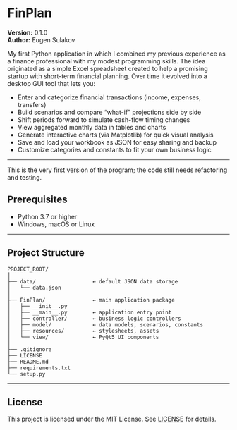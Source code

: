 # FinPlan

**Version:** 0.1.0  
**Author:** Eugen Sulakov  

My first Python application in which I combined my previous experience as a finance professional with my modest programming skills. The idea originated as a simple Excel spreadsheet created to help a promising startup with short-term financial planning. Over time it evolved into a desktop GUI tool that lets you:

- Enter and categorize financial transactions (income, expenses, transfers)  
- Build scenarios and compare “what-if” projections side by side  
- Shift periods forward to simulate cash-flow timing changes  
- View aggregated monthly data in tables and charts  
- Generate interactive charts (via Matplotlib) for quick visual analysis  
- Save and load your workbook as JSON for easy sharing and backup  
- Customize categories and constants to fit your own business logic  

---
This is the very first version of the program; the code still needs refactoring and testing.

## Prerequisites

- Python 3.7 or higher  
- Windows, macOS or Linux  

---


## Project Structure

```
PROJECT_ROOT/
│
├── data/                  ← default JSON data storage
│   └── data.json
│
├── FinPlan/               ← main application package
│   ├── __init__.py
│   ├── __main__.py        ← application entry point
│   ├── controller/        ← business logic controllers
│   ├── model/             ← data models, scenarios, constants
│   ├── resources/         ← stylesheets, assets
│   └── view/              ← PyQt5 UI components
│
├── .gitignore
├── LICENSE
├── README.md
├── requirements.txt
└── setup.py
```

---

## License

This project is licensed under the MIT License. See [LICENSE](LICENSE) for details.
